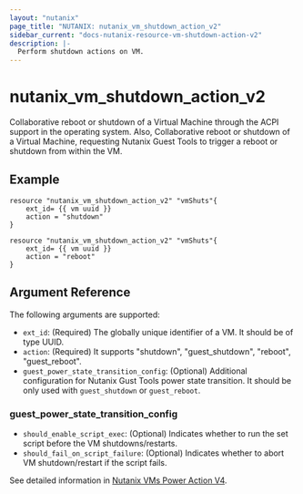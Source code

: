 ```yaml
---
layout: "nutanix"
page_title: "NUTANIX: nutanix_vm_shutdown_action_v2"
sidebar_current: "docs-nutanix-resource-vm-shutdown-action-v2"
description: |-
  Perform shutdown actions on VM. 
---
```


# nutanix_vm_shutdown_action_v2

Collaborative reboot or shutdown of a Virtual Machine through the ACPI support in the operating system. Also, Collaborative reboot or shutdown of a Virtual Machine, requesting Nutanix Guest Tools to trigger a reboot or shutdown from within the VM.

## Example

```hcl
resource "nutanix_vm_shutdown_action_v2" "vmShuts"{
    ext_id= {{ vm uuid }}
    action = "shutdown"
}

resource "nutanix_vm_shutdown_action_v2" "vmShuts"{
    ext_id= {{ vm uuid }}
    action = "reboot"
}
```

## Argument Reference

The following arguments are supported:

* `ext_id`: (Required) The globally unique identifier of a VM. It should be of type UUID.
* `action`: (Required) It supports "shutdown", "guest_shutdown", "reboot", "guest_reboot". 
* `guest_power_state_transition_config`: (Optional) Additional configuration for Nutanix Gust Tools power state transition. It should be only used with `guest_shutdown` or `guest_reboot`.

### guest_power_state_transition_config
* `should_enable_script_exec`: (Optional) Indicates whether to run the set script before the VM shutdowns/restarts.
* `should_fail_on_script_failure`: (Optional) Indicates whether to abort VM shutdown/restart if the script fails.


See detailed information in [Nutanix VMs Power Action V4](https://developers.nutanix.com/api-reference?namespace=vmm&version=v4.0.b1).